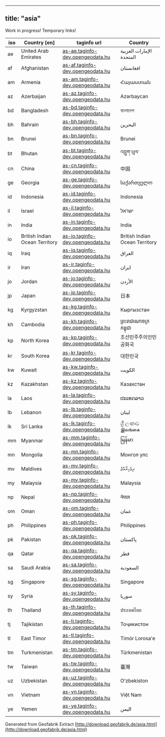 
---
title: "asia"
---

Work in progress!  Temporary links! 

iso             | Country [en]   | taginfo url    |  Country        
----------------|----------------|----------------| -------------
ae | United Arab Emirates  | [as-ae.taginfo-dev.opengeodata.hu](http://as-ae.taginfo-dev.opengeodata.hu) |   الإمارات العربية المتحدة 
af | Afghanistan  | [as-af.taginfo-dev.opengeodata.hu](http://as-af.taginfo-dev.opengeodata.hu) |   افغانستان 
am | Armenia  | [as-am.taginfo-dev.opengeodata.hu](http://as-am.taginfo-dev.opengeodata.hu) |   Հայաստան 
az | Azerbaijan  | [as-az.taginfo-dev.opengeodata.hu](http://as-az.taginfo-dev.opengeodata.hu) |   Azərbaycan 
bd | Bangladesh  | [as-bd.taginfo-dev.opengeodata.hu](http://as-bd.taginfo-dev.opengeodata.hu) |   বাংলাদেশ 
bh | Bahrain  | [as-bh.taginfo-dev.opengeodata.hu](http://as-bh.taginfo-dev.opengeodata.hu) |   ‏البحرين‎ 
bn | Brunei  | [as-bn.taginfo-dev.opengeodata.hu](http://as-bn.taginfo-dev.opengeodata.hu) |   Brunei 
bt | Bhutan  | [as-bt.taginfo-dev.opengeodata.hu](http://as-bt.taginfo-dev.opengeodata.hu) |   འབྲུག་ཡུལ་ 
cn | China  | [as-cn.taginfo-dev.opengeodata.hu](http://as-cn.taginfo-dev.opengeodata.hu) |   中国 
ge | Georgia  | [as-ge.taginfo-dev.opengeodata.hu](http://as-ge.taginfo-dev.opengeodata.hu) |   საქართველო 
id | Indonesia  | [as-id.taginfo-dev.opengeodata.hu](http://as-id.taginfo-dev.opengeodata.hu) |   Indonesia 
il | Israel  | [as-il.taginfo-dev.opengeodata.hu](http://as-il.taginfo-dev.opengeodata.hu) |   ישראל 
in | India  | [as-in.taginfo-dev.opengeodata.hu](http://as-in.taginfo-dev.opengeodata.hu) |   India 
io | British Indian Ocean Territory  | [as-io.taginfo-dev.opengeodata.hu](http://as-io.taginfo-dev.opengeodata.hu) |   British Indian Ocean Territory 
iq | Iraq  | [as-iq.taginfo-dev.opengeodata.hu](http://as-iq.taginfo-dev.opengeodata.hu) |   العراق 
ir | Iran  | [as-ir.taginfo-dev.opengeodata.hu](http://as-ir.taginfo-dev.opengeodata.hu) |   ایران 
jo | Jordan  | [as-jo.taginfo-dev.opengeodata.hu](http://as-jo.taginfo-dev.opengeodata.hu) |   الأردن 
jp | Japan  | [as-jp.taginfo-dev.opengeodata.hu](http://as-jp.taginfo-dev.opengeodata.hu) |   日本 
kg | Kyrgyzstan  | [as-kg.taginfo-dev.opengeodata.hu](http://as-kg.taginfo-dev.opengeodata.hu) |   Кыргызстан 
kh | Cambodia  | [as-kh.taginfo-dev.opengeodata.hu](http://as-kh.taginfo-dev.opengeodata.hu) |   ព្រះរាជាណាចក្រ​កម្ពុជា 
kp | North Korea  | [as-kp.taginfo-dev.opengeodata.hu](http://as-kp.taginfo-dev.opengeodata.hu) |   조선민주주의인민공화국 
kr | South Korea  | [as-kr.taginfo-dev.opengeodata.hu](http://as-kr.taginfo-dev.opengeodata.hu) |   대한민국 
kw | Kuwait  | [as-kw.taginfo-dev.opengeodata.hu](http://as-kw.taginfo-dev.opengeodata.hu) |   ‏الكويت‎ 
kz | Kazakhstan  | [as-kz.taginfo-dev.opengeodata.hu](http://as-kz.taginfo-dev.opengeodata.hu) |   Казахстан 
la | Laos  | [as-la.taginfo-dev.opengeodata.hu](http://as-la.taginfo-dev.opengeodata.hu) |   ປະເທດລາວ 
lb | Lebanon  | [as-lb.taginfo-dev.opengeodata.hu](http://as-lb.taginfo-dev.opengeodata.hu) |   لبنان 
lk | Sri Lanka  | [as-lk.taginfo-dev.opengeodata.hu](http://as-lk.taginfo-dev.opengeodata.hu) |   ශ්‍රී ලංකාව இலங்கை 
mm | Myanmar  | [as-mm.taginfo-dev.opengeodata.hu](http://as-mm.taginfo-dev.opengeodata.hu) |   မြန်မာ 
mn | Mongolia  | [as-mn.taginfo-dev.opengeodata.hu](http://as-mn.taginfo-dev.opengeodata.hu) |   Монгол улс 
mv | Maldives  | [as-mv.taginfo-dev.opengeodata.hu](http://as-mv.taginfo-dev.opengeodata.hu) |   ދިވެހިރާއްޖެ 
my | Malaysia  | [as-my.taginfo-dev.opengeodata.hu](http://as-my.taginfo-dev.opengeodata.hu) |   Malaysia 
np | Nepal  | [as-np.taginfo-dev.opengeodata.hu](http://as-np.taginfo-dev.opengeodata.hu) |   नेपाल 
om | Oman  | [as-om.taginfo-dev.opengeodata.hu](http://as-om.taginfo-dev.opengeodata.hu) |   عمان 
ph | Philippines  | [as-ph.taginfo-dev.opengeodata.hu](http://as-ph.taginfo-dev.opengeodata.hu) |   Philippines 
pk | Pakistan  | [as-pk.taginfo-dev.opengeodata.hu](http://as-pk.taginfo-dev.opengeodata.hu) |   پاکستان 
qa | Qatar  | [as-qa.taginfo-dev.opengeodata.hu](http://as-qa.taginfo-dev.opengeodata.hu) |   ‏قطر 
sa | Saudi Arabia  | [as-sa.taginfo-dev.opengeodata.hu](http://as-sa.taginfo-dev.opengeodata.hu) |   السعودية 
sg | Singapore  | [as-sg.taginfo-dev.opengeodata.hu](http://as-sg.taginfo-dev.opengeodata.hu) |   Singapore 
sy | Syria  | [as-sy.taginfo-dev.opengeodata.hu](http://as-sy.taginfo-dev.opengeodata.hu) |   سوريا 
th | Thailand  | [as-th.taginfo-dev.opengeodata.hu](http://as-th.taginfo-dev.opengeodata.hu) |   ประเทศไทย 
tj | Tajikistan  | [as-tj.taginfo-dev.opengeodata.hu](http://as-tj.taginfo-dev.opengeodata.hu) |   Тоҷикистон 
tl | East Timor  | [as-tl.taginfo-dev.opengeodata.hu](http://as-tl.taginfo-dev.opengeodata.hu) |   Timór Lorosa'e 
tm | Turkmenistan  | [as-tm.taginfo-dev.opengeodata.hu](http://as-tm.taginfo-dev.opengeodata.hu) |   Türkmenistan 
tw | Taiwan  | [as-tw.taginfo-dev.opengeodata.hu](http://as-tw.taginfo-dev.opengeodata.hu) |   臺灣 
uz | Uzbekistan  | [as-uz.taginfo-dev.opengeodata.hu](http://as-uz.taginfo-dev.opengeodata.hu) |   Oʻzbekiston 
vn | Vietnam  | [as-vn.taginfo-dev.opengeodata.hu](http://as-vn.taginfo-dev.opengeodata.hu) |   Việt Nam 
ye | Yemen  | [as-ye.taginfo-dev.opengeodata.hu](http://as-ye.taginfo-dev.opengeodata.hu) |   اليمن 


Generated from Geofabrik Extract [http://download.geofabrik.de/asia.html](http://download.geofabrik.de/asia.html)